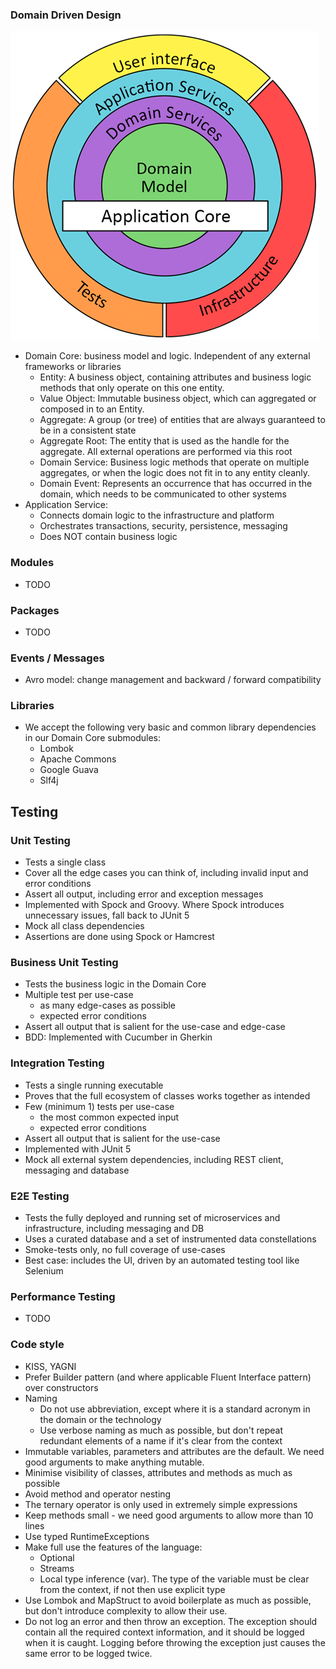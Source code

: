 ### Domain Driven Design

![ddd.png](images/ddd.png)

* Domain Core: business model and logic. Independent of any external frameworks or libraries
    * Entity: A business object, containing attributes and business logic methods that only operate on this one entity.
    * Value Object: Immutable business object, which can aggregated or composed in to an Entity.
    * Aggregate: A group (or tree) of entities that are always guaranteed to be in a consistent state
    * Aggregate Root: The entity that is used as the handle for the aggregate. All external operations are performed via
      this root
    * Domain Service: Business logic methods that operate on multiple aggregates, or when the logic does not fit in to
      any entity cleanly.
    * Domain Event: Represents an occurrence that has occurred in the domain, which needs to be communicated to other
      systems
* Application Service:
    * Connects domain logic to the infrastructure and platform
    * Orchestrates transactions, security, persistence, messaging
    * Does NOT contain business logic

### Modules

* TODO

### Packages

* TODO

### Events / Messages

* Avro model: change management and backward / forward compatibility

### Libraries

* We accept the following very basic and common library dependencies in our Domain Core submodules:
    * Lombok
    * Apache Commons
    * Google Guava
    * Slf4j

## Testing

### Unit Testing

* Tests a single class
* Cover all the edge cases you can think of, including invalid input and error conditions
* Assert all output, including error and exception messages
* Implemented with Spock and Groovy. Where Spock introduces unnecessary issues, fall back to JUnit 5
* Mock all class dependencies
* Assertions are done using Spock or Hamcrest

### Business Unit Testing

* Tests the business logic in the Domain Core
* Multiple test per use-case
    * as many edge-cases as possible
    * expected error conditions
* Assert all output that is salient for the use-case and edge-case
* BDD: Implemented with Cucumber in Gherkin

### Integration Testing

* Tests a single running executable
* Proves that the full ecosystem of classes works together as intended
* Few (minimum 1) tests per use-case
    * the most common expected input
    * expected error conditions
* Assert all output that is salient for the use-case
* Implemented with JUnit 5
* Mock all external system dependencies, including REST client, messaging and database

### E2E Testing

* Tests the fully deployed and running set of microservices and infrastructure, including messaging and DB
* Uses a curated database and a set of instrumented data constellations
* Smoke-tests only, no full coverage of use-cases
* Best case: includes the UI, driven by an automated testing tool like Selenium

### Performance Testing

* TODO

### Code style

* KISS, YAGNI
* Prefer Builder pattern (and where applicable Fluent Interface pattern) over constructors
* Naming
    * Do not use abbreviation, except where it is a standard acronym in the domain or the technology
    * Use verbose naming as much as possible, but don't repeat redundant elements of a name if it's clear from the
      context
* Immutable variables, parameters and attributes are the default. We need good arguments to make anything mutable.
* Minimise visibility of classes, attributes and methods as much as possible
* Avoid method and operator nesting
* The ternary operator is only used in extremely simple expressions
* Keep methods small - we need good arguments to allow more than 10 lines
* Use typed RuntimeExceptions
* Make full use the features of the language:
    * Optional
    * Streams
    * Local type inference (var). The type of the variable must be clear from the context, if not then use explicit type
* Use Lombok and MapStruct to avoid boilerplate as much as possible, but don't introduce complexity to allow their use.
* Do not log an error and then throw an exception. The exception should contain all the required context information,
  and it should be logged when it is caught. Logging before throwing the exception just causes the same error to be
  logged twice.
